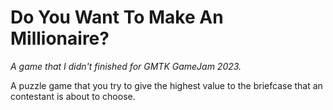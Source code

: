 # Do You Want To Make An Millionaire?
*A game that I didn't finished for GMTK GameJam 2023.*

A puzzle game that you try to give the highest value to the briefcase that an contestant is about to choose.
